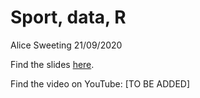 Sport, data, R
================
Alice Sweeting
21/09/2020

Find the slides
[here](https://sportstatisticsrsweet.github.io/RLadiesMelbourneTalk/Slides#1).

Find the video on YouTube: \[TO BE ADDED\]
